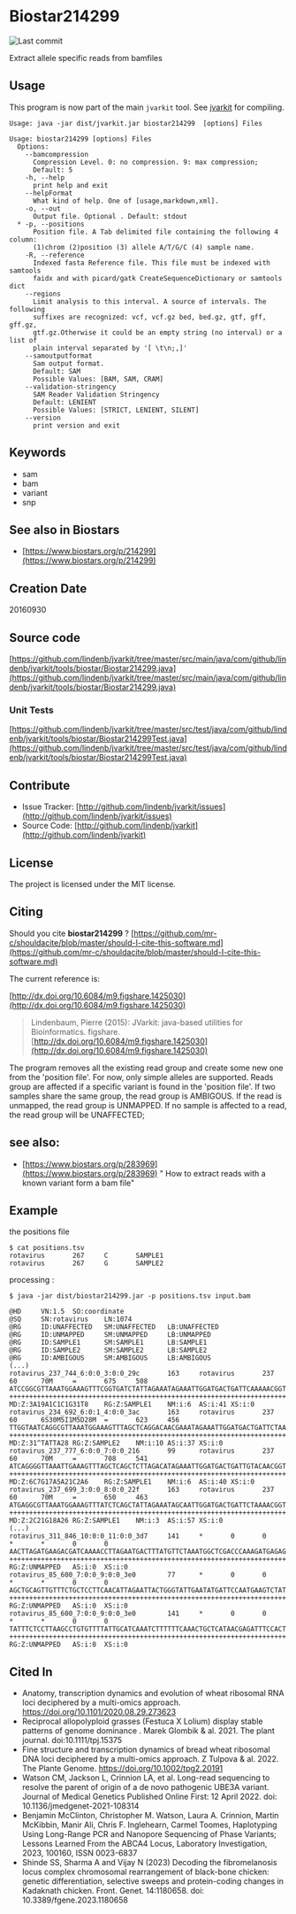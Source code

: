 # Biostar214299

![Last commit](https://img.shields.io/github/last-commit/lindenb/jvarkit.png)

Extract allele specific reads from bamfiles


## Usage


This program is now part of the main `jvarkit` tool. See [jvarkit](JvarkitCentral.md) for compiling.


```
Usage: java -jar dist/jvarkit.jar biostar214299  [options] Files

Usage: biostar214299 [options] Files
  Options:
    --bamcompression
      Compression Level. 0: no compression. 9: max compression;
      Default: 5
    -h, --help
      print help and exit
    --helpFormat
      What kind of help. One of [usage,markdown,xml].
    -o, --out
      Output file. Optional . Default: stdout
  * -p, --positions
      Position file. A Tab delimited file containing the following 4 column: 
      (1)chrom (2)position (3) allele A/T/G/C (4) sample name.
    -R, --reference
      Indexed fasta Reference file. This file must be indexed with samtools 
      faidx and with picard/gatk CreateSequenceDictionary or samtools dict
    --regions
      Limit analysis to this interval. A source of intervals. The following 
      suffixes are recognized: vcf, vcf.gz bed, bed.gz, gtf, gff, gff.gz, 
      gtf.gz.Otherwise it could be an empty string (no interval) or a list of 
      plain interval separated by '[ \t\n;,]'
    --samoutputformat
      Sam output format.
      Default: SAM
      Possible Values: [BAM, SAM, CRAM]
    --validation-stringency
      SAM Reader Validation Stringency
      Default: LENIENT
      Possible Values: [STRICT, LENIENT, SILENT]
    --version
      print version and exit

```


## Keywords

 * sam
 * bam
 * variant
 * snp



## See also in Biostars

 * [https://www.biostars.org/p/214299](https://www.biostars.org/p/214299)



## Creation Date

20160930

## Source code 

[https://github.com/lindenb/jvarkit/tree/master/src/main/java/com/github/lindenb/jvarkit/tools/biostar/Biostar214299.java](https://github.com/lindenb/jvarkit/tree/master/src/main/java/com/github/lindenb/jvarkit/tools/biostar/Biostar214299.java)

### Unit Tests

[https://github.com/lindenb/jvarkit/tree/master/src/test/java/com/github/lindenb/jvarkit/tools/biostar/Biostar214299Test.java](https://github.com/lindenb/jvarkit/tree/master/src/test/java/com/github/lindenb/jvarkit/tools/biostar/Biostar214299Test.java)


## Contribute

- Issue Tracker: [http://github.com/lindenb/jvarkit/issues](http://github.com/lindenb/jvarkit/issues)
- Source Code: [http://github.com/lindenb/jvarkit](http://github.com/lindenb/jvarkit)

## License

The project is licensed under the MIT license.

## Citing

Should you cite **biostar214299** ? [https://github.com/mr-c/shouldacite/blob/master/should-I-cite-this-software.md](https://github.com/mr-c/shouldacite/blob/master/should-I-cite-this-software.md)

The current reference is:

[http://dx.doi.org/10.6084/m9.figshare.1425030](http://dx.doi.org/10.6084/m9.figshare.1425030)

> Lindenbaum, Pierre (2015): JVarkit: java-based utilities for Bioinformatics. figshare.
> [http://dx.doi.org/10.6084/m9.figshare.1425030](http://dx.doi.org/10.6084/m9.figshare.1425030)


The program removes all the existing read group and create some new one from the 'position file'.
For now, only simple alleles are supported.
Reads group are affected if a specific variant is found in the 'position file'.
If two samples share the same group, the read group is AMBIGOUS.
If the read is unmapped, the read group is UNMAPPED.
If no sample is affected to a read, the read group will be UNAFFECTED;

## see also:

* [https://www.biostars.org/p/283969](https://www.biostars.org/p/283969)  " How to extract reads with a known variant form a bam file"


## Example

the positions file

```
$ cat positions.tsv
rotavirus       267     C       SAMPLE1
rotavirus       267     G       SAMPLE2
```

processing :

```
$ java -jar dist/biostar214299.jar -p positions.tsv input.bam

@HD     VN:1.5  SO:coordinate
@SQ     SN:rotavirus    LN:1074
@RG     ID:UNAFFECTED   SM:UNAFFECTED   LB:UNAFFECTED
@RG     ID:UNMAPPED     SM:UNMAPPED     LB:UNMAPPED
@RG     ID:SAMPLE1      SM:SAMPLE1      LB:SAMPLE1
@RG     ID:SAMPLE2      SM:SAMPLE2      LB:SAMPLE2
@RG     ID:AMBIGOUS     SM:AMBIGOUS     LB:AMBIGOUS
(...)
rotavirus_237_744_6:0:0_3:0:0_29c       163     rotavirus       237     60      70M     =       675     508     ATCCGGCGTTAAATGGAAAGTTTCGGTGATCTATTAGAAATAGAAATTGGATGACTGATTCAAAAACGGT  ++++++++++++++++++++++++++++++++++++++++++++++++++++++++++++++++++++++      MD:Z:3A19A1C1C1G31T8    RG:Z:SAMPLE1    NM:i:6  AS:i:41 XS:i:0
rotavirus_234_692_6:0:1_4:0:0_3ac       163     rotavirus       237     60      6S30M5I1M5D28M  =       623     456     TTGGTAATCAGGCGTTAAATGGAAAGTTTAGCTCAGGACAACGAAATAGAAATTGGATGACTGATTCTAA  ++++++++++++++++++++++++++++++++++++++++++++++++++++++++++++++++++++++      MD:Z:31^TATTA28 RG:Z:SAMPLE2    NM:i:10 AS:i:37 XS:i:0
rotavirus_237_777_6:0:0_7:0:0_216       99      rotavirus       237     60      70M     =       708     541     ATCAGGGGTTAAATTGAAAGTTTAGCTCAGCTCTTAGACATAGAAATTGGATGACTGATTGTACAACGGT  ++++++++++++++++++++++++++++++++++++++++++++++++++++++++++++++++++++++      MD:Z:6C7G17A5A21C2A6    RG:Z:SAMPLE1    NM:i:6  AS:i:40 XS:i:0
rotavirus_237_699_3:0:0_8:0:0_22f       163     rotavirus       237     60      70M     =       650     463     ATGAGGCGTTAAATGGAAAGTTTATCTCAGCTATTAGAAATAGCAATTGGATGACTGATTCTAAAACGGT  ++++++++++++++++++++++++++++++++++++++++++++++++++++++++++++++++++++++      MD:Z:2C21G18A26 RG:Z:SAMPLE1    NM:i:3  AS:i:57 XS:i:0
(...)
rotavirus_311_846_10:0:0_11:0:0_3d7     141     *       0       0       *       *       0       0       AACTTAGATGAAGACGATCAAAACCTTAGAATGACTTTATGTTCTAAATGGCTCGACCCAAAGATGAGAG  ++++++++++++++++++++++++++++++++++++++++++++++++++++++++++++++++++++++      RG:Z:UNMAPPED   AS:i:0  XS:i:0
rotavirus_85_600_7:0:0_9:0:0_3e0        77      *       0       0       *       *       0       0       AGCTGCAGTTGTTTCTGCTCCTTCAACATTAGAATTACTGGGTATTGAATATGATTCCAATGAAGTCTAT  ++++++++++++++++++++++++++++++++++++++++++++++++++++++++++++++++++++++      RG:Z:UNMAPPED   AS:i:0  XS:i:0
rotavirus_85_600_7:0:0_9:0:0_3e0        141     *       0       0       *       *       0       0       TATTTCTCCTTAAGCCTGTGTTTTATTGCATCAAATCTTTTTTCAAACTGCTCATAACGAGATTTCCACT  ++++++++++++++++++++++++++++++++++++++++++++++++++++++++++++++++++++++      RG:Z:UNMAPPED   AS:i:0  XS:i:0
```

## Cited In

 * Anatomy, transcription dynamics and evolution of wheat ribosomal RNA loci deciphered by a multi-omics approach.  https://doi.org/10.1101/2020.08.29.273623
 * Reciprocal allopolyploid grasses (Festuca X Lolium) display stable patterns of genome dominance . Marek Glombik & al. 2021. The plant journal.  doi:10.1111/tpj.15375
 * Fine structure and transcription dynamics of bread wheat ribosomal DNA loci deciphered by a multi-omics approach. Z Tulpova & al.  2022.  The Plante Genome. https://doi.org/10.1002/tpg2.20191
 * Watson CM, Jackson L, Crinnion LA, et al. Long-read sequencing to resolve the parent of origin of a de novo pathogenic UBE3A variant. Journal of Medical Genetics Published Online First: 12 April 2022. doi: 10.1136/jmedgenet-2021-108314
 * Benjamin McClinton, Christopher M. Watson, Laura A. Crinnion, Martin McKibbin, Manir Ali, Chris F. Inglehearn, Carmel Toomes, Haplotyping Using Long-Range PCR and Nanopore Sequencing of Phase Variants; Lessons Learned From the ABCA4 Locus, Laboratory Investigation, 2023, 100160, ISSN 0023-6837
 * Shinde SS, Sharma A and Vijay N (2023) Decoding the fibromelanosis locus complex chromosomal rearrangement of black-bone chicken: genetic differentiation, selective sweeps and protein-coding changes in Kadaknath chicken. Front. Genet. 14:1180658. doi: 10.3389/fgene.2023.1180658


